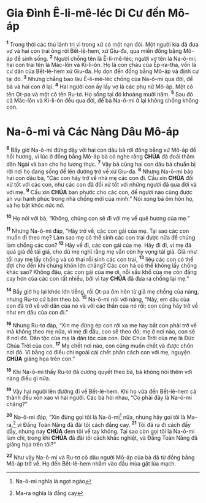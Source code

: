 # Gia Đình Ê-li-mê-léc Di Cư đến Mô-áp
<sup><b>1</b></sup> Trong thời các thủ lãnh trị vì trong xứ có một nạn đói. Một người kia đã đưa vợ và hai con trai ông rời Bết-lê-hem, xứ Giu-đa, qua miền đồng bằng Mô-áp để sinh sống. <sup><b>2</b></sup> Người chồng tên là Ê-li-mê-léc; người vợ tên là Na-ô-mi; hai con trai tên là Mác-lôn và Ki-li-ôn. Họ là con cháu của Ép-ra-tha, vốn là cư dân của Bết-lê-hem xứ Giu-đa. Họ dọn đến đồng bằng Mô-áp và định cư tại đó. <sup><b>3</b></sup> Nhưng chẳng bao lâu Ê-li-mê-léc chồng của Na-ô-mi qua đời, để bà và hai con ở lại. <sup><b>4</b></sup> Hai người con ấy lấy vợ là các phụ nữ Mô-áp. Một cô tên Ọt-pa và một cô tên Ru-tơ. Họ sống tại đó khoảng mười năm. <sup><b>5</b></sup> Sau đó cả Mác-lôn và Ki-li-ôn đều qua đời, để bà Na-ô-mi ở lại không chồng không con.


# Na-ô-mi và Các Nàng Dâu Mô-áp
<sup><b>6</b></sup> Bấy giờ Na-ô-mi đứng dậy với hai con dâu bà rời đồng bằng xứ Mô-áp để hồi hương, vì lúc ở đồng bằng Mô-áp bà có nghe rằng **CHÚA** đã đoái thăm dân Ngài và ban cho họ lương thực. <sup><b>7</b></sup> Vậy bà cùng hai con dâu bà chuẩn bị rời nơi họ đang sống để lên đường trở về xứ Giu-đa. <sup><b>8</b></sup> Nhưng Na-ô-mi bảo hai con dâu bà, “Các con hãy trở về nhà mẹ các con đi. Cầu xin **CHÚA** đối xử tốt với các con, như các con đã đối xử tốt với những người đã qua đời và với mẹ. <sup><b>9</b></sup> Cầu xin **CHÚA** ban phước cho các con, để người nào cũng được an vui hạnh phúc trong nhà chồng mới của mình.” Nói xong bà ôm hôn họ, và họ bật khóc nức nở.

<sup><b>10</b></sup> Họ nói với bà, “Không, chúng con sẽ đi với mẹ về quê hương của mẹ.”

<sup><b>11</b></sup> Nhưng Na-ô-mi đáp, “Hãy trở về, các con gái của mẹ. Tại sao các con muốn đi theo mẹ? Làm sao mẹ có thể sinh các con trai được nữa để chúng làm chồng các con? <sup><b>12</b></sup> Hãy về đi, các con gái của mẹ. Hãy đi đi, vì mẹ đã quá già để tái giá, cho dù mẹ nghĩ rằng mẹ vẫn còn hy vọng tái giá. Giả như tối nay mẹ lấy chồng và có thai rồi sinh các con trai, <sup><b>13</b></sup> liệu các con có thể đợi cho đến khi chúng khôn lớn chăng? Các con há có thể không lấy chồng khác sao? Không đâu, các con gái của mẹ ơi, nỗi sầu khổ của mẹ còn đắng cay hơn của các con rất nhiều, bởi vì tay **CHÚA** đã đưa ra chống lại mẹ.”

<sup><b>14</b></sup> Bấy giờ họ lại khóc lớn tiếng, rồi Ọt-pa ôm hôn từ giã mẹ chồng của nàng, nhưng Ru-tơ cứ bám theo bà. <sup><b>15</b></sup> Na-ô-mi nói với nàng, “Này, em dâu của con đã trở về với dân của nó và với các thần của nó rồi; con cũng hãy trở về như em dâu của con đi.”

<sup><b>16</b></sup> Nhưng Ru-tơ đáp, “Xin mẹ đừng ép con rời xa mẹ hay bắt con phải trở về mà không theo mẹ nữa, vì mẹ đi đâu, con sẽ theo đó; mẹ ở nơi nào, con sẽ ở nơi đó. Dân tộc của mẹ là dân tộc của con. Đức Chúa Trời của mẹ là Đức Chúa Trời của con. <sup><b>17</b></sup> Mẹ chết nơi nào, con cũng muốn chết và được chôn nơi đó. Ví bằng có điều chi ngoài cái chết phân cách con với mẹ, nguyện **CHÚA** giáng họa trên con.”

<sup><b>18</b></sup> Khi Na-ô-mi thấy Ru-tơ đã cương quyết theo bà, bà không nói thêm với nàng điều gì nữa.

<sup><b>19</b></sup> Vậy hai người lên đường đi về Bết-lê-hem. Khi họ vừa đến Bết-lê-hem cả thành đều xôn xao vì hai người. Các bà hỏi nhau, “Có phải đây là Na-ô-mi chăng?”

<sup><b>20</b></sup> Na-ô-mi đáp, “Xin đừng gọi tôi là Na-ô-mi[^1-7ab2053d-d103-4316-9493-26a4a24f63fd] nữa, nhưng hãy gọi tôi là Ma-ra,[^2-7ab2053d-d103-4316-9493-26a4a24f63fd] vì Đấng Toàn Năng đã đãi tôi cách đắng cay. <sup><b>21</b></sup> Tôi đã ra đi cách đầy dẫy, nhưng nay **CHÚA** đem tôi về tay không. Tại sao còn gọi tôi là Na-ô-mi làm chi, trong khi **CHÚA** đã đãi tôi cách khắc nghiệt, và Đấng Toàn Năng đã giáng họa trên tôi?”

<sup><b>22</b></sup> Như vậy Na-ô-mi và Ru-tơ cô dâu người Mô-áp của bà đã từ đồng bằng Mô-áp trở về. Họ đến Bết-lê-hem nhằm vào đầu mùa gặt lúa mạch.

[^1-7ab2053d-d103-4316-9493-26a4a24f63fd]: Na-ô-mi nghĩa là ngọt ngào
[^2-7ab2053d-d103-4316-9493-26a4a24f63fd]: Ma-ra nghĩa là đắng cay